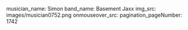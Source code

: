 musician_name: Simon
band_name: Basement Jaxx
img_src: images/musician0752.png
onmouseover_src: 
pagination_pageNumber: 1742